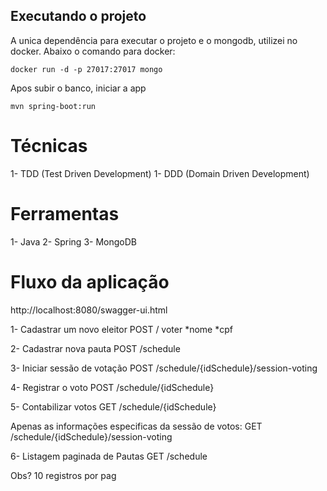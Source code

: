 ## Executando o projeto
A unica dependência para executar o projeto e o mongodb, utilizei no docker. Abaixo o comando para docker:
```
docker run -d -p 27017:27017 mongo
```
Apos subir o banco, iniciar a app
```
mvn spring-boot:run
```
# Técnicas
1- TDD (Test Driven Development)
1- DDD (Domain Driven Development)

# Ferramentas
1- Java
2- Spring
3- MongoDB

# Fluxo da aplicação
http://localhost:8080/swagger-ui.html

1- Cadastrar um novo eleitor
POST / voter
*nome *cpf

2- Cadastrar nova pauta
POST /schedule

3- Iniciar sessão de votação
POST /schedule/{idSchedule}/session-voting

4- Registrar o voto
POST /schedule/{idSchedule}

5- Contabilizar votos
GET /schedule/{idSchedule}

Apenas as informações especificas da sessão de votos:
GET /schedule/{idSchedule}/session-voting

6- Listagem paginada de Pautas
GET /schedule

Obs? 10 registros por pag
